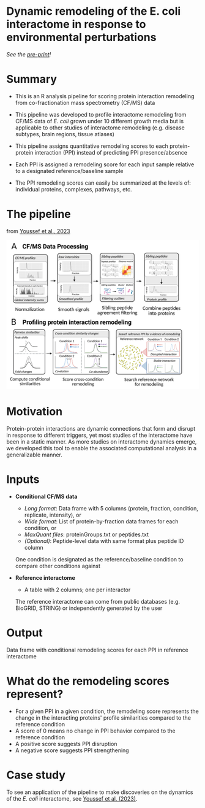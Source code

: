 # Dynamic remodeling of the E. coli  interactome in response to environmental perturbations
*See the [pre-print](https://www.authorea.com/users/602611/articles/633380-dynamic-remodeling-of-escherichia-coli-interactome-in-response-to-environmental-perturbations?commit=26cb401024abe8cce3117ce3e44ece4078c18892)!*

# Summary

* This is an R analysis pipeline for scoring protein interaction remodeling from co-fractionation mass spectrometry (CF/MS) data 

* This pipeline was developed to profile interactome remodeling from CF/MS data of *E. coli* grown under 10 different growth media but is applicable to other studies of interactome remodeling (e.g. disease subtypes, brain regions, tissue atlases)

* This pipeline assigns quantitative remodeling scores to each protein-protein interaction (PPI) instead of predicting PPI presence/absence

* Each PPI is assigned a remodeling score for each input sample relative to a designated reference/baseline sample

* The PPI remodeling scores can easily be summarized at the levels of: individual proteins, complexes, pathways, etc.

# The pipeline

from [Youssef et al., 2023](https://www.authorea.com/users/602611/articles/633380-dynamic-remodeling-of-escherichia-coli-interactome-in-response-to-environmental-perturbations?commit=26cb401024abe8cce3117ce3e44ece4078c18892)

![](https://github.com/AhmedYoussef95/Image-dump/blob/main/Fig%202.png)

# Motivation

Protein-protein interactions are dynamic connections that form and disrupt in response to different triggers, yet most studies of the interactome have been in a static manner. As more studies on interactome dynamics emerge, we developed this tool to enable the associated computational analysis in a  generalizable manner.

# Inputs

* **Conditional CF/MS data**  
  * *Long format*: Data frame with 5 columns (protein, fraction, condition, replicate, intensity), or
  * *Wide format*: List of protein-by-fraction data frames for each condition, or
  * *MaxQuant files*: proteinGroups.txt or peptides.txt
  * *(Optional)*: Peptide-level data with same format plus peptide ID column
  
  One condition is designated as the reference/baseline condition to compare other conditions against 
  
* **Reference interactome**
  * A table with 2 columns; one per interactor
  
  The reference interactome can come from public databases (e.g. BioGRID, STRING) or independently generated by the user
  
# Output 

Data frame with conditional remodeling scores for each PPI in reference interactome

# What do the remodeling scores represent?

* For a given PPI in a given condition, the remodeling score represents the change in the interacting proteins' profile similarities compared to the reference condition
* A score of 0 means no change in PPI behavior compared to the reference condition
* A positive score suggests PPI disruption
* A negative score suggests PPI strengthening

# Case study

To see an application of the pipeline to make discoveries on the dynamics of the *E. coli* interactome, see [Youssef et al. (2023)](https://www.authorea.com/users/602611/articles/633380-dynamic-remodeling-of-escherichia-coli-interactome-in-response-to-environmental-perturbations?commit=26cb401024abe8cce3117ce3e44ece4078c18892).

